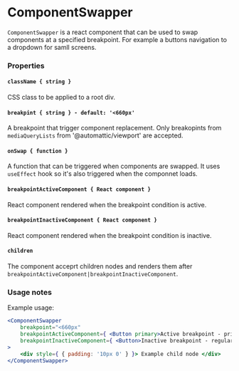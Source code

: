 # ComponentSwapper

`ComponentSwapper` is a react component that can be used to swap components at a specified breakpoint. For example a buttons navigation to a dropdown for samll screens.

### Properties
#### `className { string }`

CSS class to be applied to a root div.

#### `breakpint { string } - default: '<660px'`

A breakpoint that trigger component replacement. Only breakopints from  `mediaQueryLists` from '@automattic/viewport' are accepted.

#### `onSwap { function }`

A function that can be triggered when components are swapped. It uses `useEffect` hook so it's also triggered when the componnet loads.

#### `breakpointActiveComponent { React component }`

React component rendered when the breakpoint condition is active.

#### `breakpointInactiveComponent { React component }`

React component rendered when the breakpoint condition is inactive.

#### `children`

The component acceprt children nodes and renders them after `breakpointActiveComponent|breakpointInactiveComponent`.

### Usage notes

Example usage:

```jsx
<ComponentSwapper
    breakpoint="<660px"
    breakpointActiveComponent={ <Button primary>Active breakpoint - primary button</Button> }
    breakpointInactiveComponent={ <Button>Inactive breakpoint - regular button</Button> }
>
    <div style={ { padding: '10px 0' } }> Example child node </div>
</ComponentSwapper>
```
